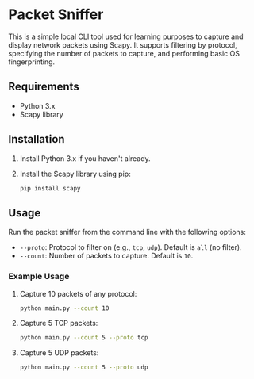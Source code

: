 # Packet Sniffer

This is a simple local CLI tool used for learning purposes to capture and display network packets using Scapy. It supports filtering by protocol, specifying the number of packets to capture, and performing basic OS fingerprinting.

## Requirements

- Python 3.x
- Scapy library

## Installation

1. Install Python 3.x if you haven't already.
2. Install the Scapy library using pip:

    ```sh
    pip install scapy
    ```

## Usage

Run the packet sniffer from the command line with the following options:

- `--proto`: Protocol to filter on (e.g., `tcp`, `udp`). Default is `all` (no filter).
- `--count`: Number of packets to capture. Default is `10`.

### Example Usage

1. Capture 10 packets of any protocol:

    ```sh
    python main.py --count 10
    ```

2. Capture 5 TCP packets:

    ```sh
    python main.py --count 5 --proto tcp
    ```

3. Capture 5 UDP packets:

    ```sh
    python main.py --count 5 --proto udp
    ```


